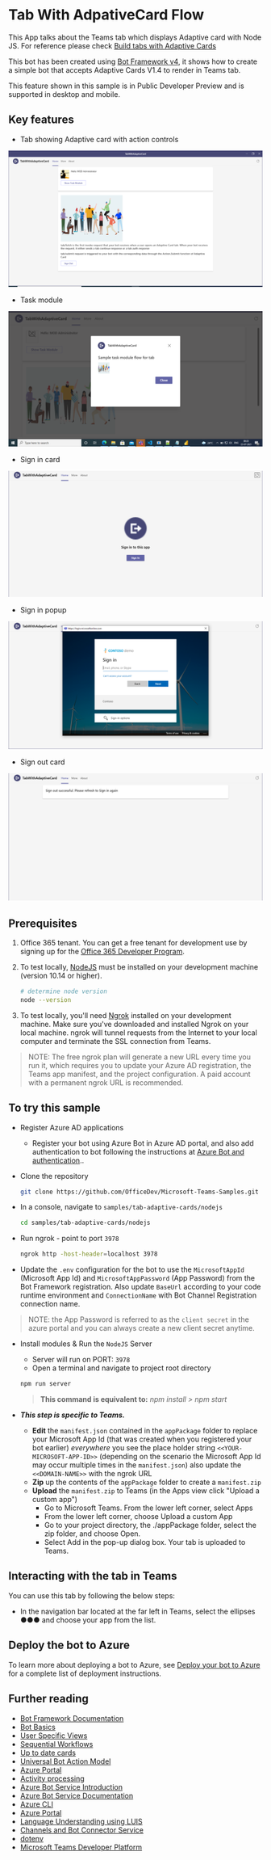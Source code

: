 # Tab With AdpativeCard Flow

This App talks about the Teams tab which displays Adaptive card with Node JS. For reference please check [Build tabs with Adaptive Cards](https://docs.microsoft.com/en-us/microsoftteams/platform/tabs/how-to/build-adaptive-card-tabs)

This bot has been created using [Bot Framework v4](https://dev.botframework.com), it shows how to create a simple bot that accepts Adaptive Cards V1.4 to render in Teams tab.

This feature shown in this sample is in Public Developer Preview and is supported in desktop and mobile.

## Key features

- Tab showing Adaptive card with action controls

![Home Page](Images/home-page.png)

- Task module

![Task Module](Images/task-module.png)

- Sign in card

![Sign in Card](Images/sign-in.png)

- Sign in popup

![Sing in popup](Images/sign-in-popup.png)

- Sign out card

![Sign out Card](Images/sign-out.png)

## Prerequisites

1. Office 365 tenant. You can get a free tenant for development use by signing up for the [Office 365 Developer Program](https://developer.microsoft.com/en-us/microsoft-365/dev-program).

2. To test locally, [NodeJS](https://nodejs.org/en/download/) must be installed on your development machine (version 10.14 or higher).

    ```bash
    # determine node version
    node --version
    ```

3. To test locally, you'll need [Ngrok](https://ngrok.com/) installed on your development machine.
Make sure you've downloaded and installed Ngrok on your local machine. ngrok will tunnel requests from the Internet to your local computer and terminate the SSL connection from Teams.

> NOTE: The free ngrok plan will generate a new URL every time you run it, which requires you to update your Azure AD registration, the Teams app manifest, and the project configuration. A paid account with a permanent ngrok URL is recommended.

## To try this sample

- Register Azure AD applications
    - Register your bot using Azure Bot in Azure AD portal, and also add authentication to bot following the instructions at [Azure Bot and authentication](https://docs.microsoft.com/en-us/azure/bot-service/bot-builder-authentication?view=azure-bot-service-4.0&tabs=csharp%2Caadv2)..
    
- Clone the repository

    ```bash
    git clone https://github.com/OfficeDev/Microsoft-Teams-Samples.git
    ```

- In a console, navigate to `samples/tab-adaptive-cards/nodejs`

    ```bash
    cd samples/tab-adaptive-cards/nodejs
    ```

- Run ngrok - point to port `3978`

    ```bash
    ngrok http -host-header=localhost 3978
    ```


- Update the `.env` configuration for the bot to use the `MicrosoftAppId` (Microsoft App Id) and `MicrosoftAppPassword` (App Password) from the Bot Framework registration. 
Also update `BaseUrl` according to your code runtime environment and `ConnectionName` with Bot Channel Registration connection name.
> NOTE: the App Password is referred to as the `client secret` in the azure portal and you can always create a new client secret anytime.

- Install modules & Run the `NodeJS` Server 
    - Server will run on PORT:  `3978`
    - Open a terminal and navigate to project root directory
    
    ```bash
    npm run server
    ```
    
    > **This command is equivalent to:**
    _npm install  > npm start_

- __*This step is specific to Teams.*__
    - **Edit** the `manifest.json` contained in the  `appPackage` folder to replace your Microsoft App Id (that was created when you registered your bot earlier) *everywhere* you see the place holder string `<<YOUR-MICROSOFT-APP-ID>>` (depending on the scenario the Microsoft App Id may occur multiple times in the `manifest.json`) also update the `<<DOMAIN-NAME>>` with the ngrok URL
    - **Zip** up the contents of the `appPackage` folder to create a `manifest.zip`
    - **Upload** the `manifest.zip` to Teams (in the Apps view click "Upload a custom app")
         - Go to Microsoft Teams. From the lower left corner, select Apps
         - From the lower left corner, choose Upload a custom App
         - Go to your project directory, the ./appPackage folder, select the zip folder, and choose Open.
         - Select Add in the pop-up dialog box. Your tab is uploaded to Teams.

## Interacting with the tab in Teams

You can use this tab by following the below steps:
- In the navigation bar located at the far left in Teams, select the ellipses ●●● and choose your app from the list.

## Deploy the bot to Azure

To learn more about deploying a bot to Azure, see [Deploy your bot to Azure](https://aka.ms/azuredeployment) for a complete list of deployment instructions.

## Further reading

- [Bot Framework Documentation](https://docs.botframework.com)
- [Bot Basics](https://docs.microsoft.com/azure/bot-service/bot-builder-basics?view=azure-bot-service-4.0)
- [User Specific Views](https://docs.microsoft.com/en-us/microsoftteams/platform/task-modules-and-cards/cards/universal-actions-for-adaptive-cards/user-specific-views)
- [Sequential Workflows](https://docs.microsoft.com/en-us/microsoftteams/platform/task-modules-and-cards/cards/universal-actions-for-adaptive-cards/sequential-workflows)
- [Up to date cards](https://docs.microsoft.com/en-us/microsoftteams/platform/task-modules-and-cards/cards/universal-actions-for-adaptive-cards/up-to-date-views)
- [Universal Bot Action Model](https://docs.microsoft.com/en-us/adaptive-cards/authoring-cards/universal-action-model#actionexecute)
- [Azure Portal](https://portal.azure.com)
- [Activity processing](https://docs.microsoft.com/en-us/azure/bot-service/bot-builder-concept-activity-processing?view=azure-bot-service-4.0)
- [Azure Bot Service Introduction](https://docs.microsoft.com/azure/bot-service/bot-service-overview-introduction?view=azure-bot-service-4.0)
- [Azure Bot Service Documentation](https://docs.microsoft.com/azure/bot-service/?view=azure-bot-service-4.0)
- [Azure CLI](https://docs.microsoft.com/cli/azure/?view=azure-cli-latest)
- [Azure Portal](https://portal.azure.com)
- [Language Understanding using LUIS](https://docs.microsoft.com/en-us/azure/cognitive-services/luis/)
- [Channels and Bot Connector Service](https://docs.microsoft.com/en-us/azure/bot-service/bot-concepts?view=azure-bot-service-4.0)
- [dotenv](https://www.npmjs.com/package/dotenv)
- [Microsoft Teams Developer Platform](https://docs.microsoft.com/en-us/microsoftteams/platform/)
